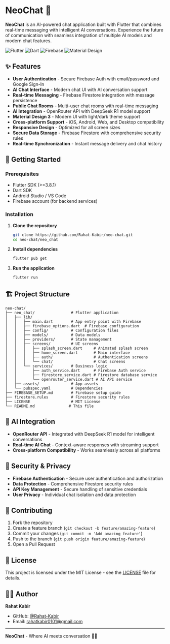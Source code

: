 # NeoChat 🚀

**NeoChat** is an AI-powered chat application built with Flutter that combines real-time messaging with intelligent AI conversations. Experience the future of communication with seamless integration of multiple AI models and modern chat features.

![Flutter](https://img.shields.io/badge/Flutter-02569B?style=for-the-badge&logo=flutter&logoColor=white)
![Dart](https://img.shields.io/badge/Dart-0175C2?style=for-the-badge&logo=dart&logoColor=white)
![Firebase](https://img.shields.io/badge/Firebase-039BE5?style=for-the-badge&logo=Firebase&logoColor=white)
![Material Design](https://img.shields.io/badge/Material%20Design-757575?style=for-the-badge&logo=material-design&logoColor=white)

## ✨ Features

- **User Authentication** - Secure Firebase Auth with email/password and Google Sign-In
- **AI Chat Interface** - Modern chat UI with AI conversation support
- **Real-time Messaging** - Firebase Firestore integration with message persistence
- **Public Chat Rooms** - Multi-user chat rooms with real-time messaging
- **AI Integration** - OpenRouter API with DeepSeek R1 model support
- **Material Design 3** - Modern UI with light/dark theme support
- **Cross-platform Support** - iOS, Android, Web, and Desktop compatibility
- **Responsive Design** - Optimized for all screen sizes
- **Secure Data Storage** - Firebase Firestore with comprehensive security rules
- **Real-time Synchronization** - Instant message delivery and chat history

## 🚀 Getting Started

### Prerequisites
- Flutter SDK (>=3.8.1)
- Dart SDK
- Android Studio / VS Code
- Firebase account (for backend services)

### Installation

1. **Clone the repository**
   ```bash
   git clone https://github.com/Rahat-Kabir/neo-chat.git
   cd neo-chat/neo_chat
   ```

2. **Install dependencies**
   ```bash
   flutter pub get
   ```

3. **Run the application**
   ```bash
   flutter run
   ```

## 🏗️ Project Structure

```
neo-chat/
├── neo_chat/                # Flutter application
│   ├── lib/
│   │   ├── main.dart        # App entry point with Firebase
│   │   ├── firebase_options.dart  # Firebase configuration
│   │   ├── config/          # Configuration files
│   │   ├── models/          # Data models
│   │   ├── providers/       # State management
│   │   ├── screens/         # UI screens
│   │   │   ├── splash_screen.dart     # Animated splash screen
│   │   │   ├── home_screen.dart       # Main interface
│   │   │   ├── auth/                  # Authentication screens
│   │   │   └── chat/                  # Chat screens
│   │   └── services/        # Business logic
│   │       ├── auth_service.dart      # Firebase Auth service
│   │       ├── firestore_service.dart # Firestore database service
│   │       └── openrouter_service.dart # AI API service
│   ├── assets/              # App assets
│   └── pubspec.yaml         # Dependencies
├── FIREBASE_SETUP.md        # Firebase setup guide
├── firestore.rules          # Firestore security rules
├── LICENSE                  # MIT License
└── README.md               # This file
```

## 🤖 AI Integration

- **OpenRouter API** - Integrated with DeepSeek R1 model for intelligent conversations
- **Real-time AI Chat** - Context-aware responses with streaming support
- **Cross-platform Compatibility** - Works seamlessly across all platforms

## 🔐 Security & Privacy

- **Firebase Authentication** - Secure user authentication and authorization
- **Data Protection** - Comprehensive Firestore security rules
- **API Key Management** - Secure handling of sensitive credentials
- **User Privacy** - Individual chat isolation and data protection

## 🤝 Contributing

1. Fork the repository
2. Create a feature branch (`git checkout -b feature/amazing-feature`)
3. Commit your changes (`git commit -m 'Add amazing feature'`)
4. Push to the branch (`git push origin feature/amazing-feature`)
5. Open a Pull Request

## 📄 License

This project is licensed under the MIT License - see the [LICENSE](LICENSE) file for details.

## 👨‍💻 Author

**Rahat Kabir**
- GitHub: [@Rahat-Kabir](https://github.com/Rahat-Kabir)
- Email: rahatkabir0101@gmail.com

---

**NeoChat** - Where AI meets conversation 💬✨
